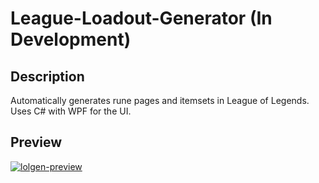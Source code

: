 League-Loadout-Generator (In Development)
=========================
Description
-------------------
Automatically generates rune pages and itemsets in League of Legends. Uses C# with WPF for the UI.

Preview  
--------
<a href="https://imgbb.com/"><img src="https://i.ibb.co/ZKNv3YB/lolgen-preview.png" alt="lolgen-preview" border="0" /></a>
